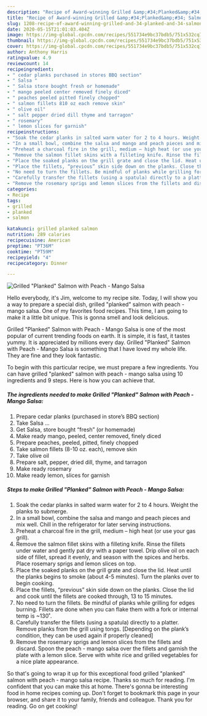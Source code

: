 ```yaml
---
description: "Recipe of Award-winning Grilled &amp;#34;Planked&amp;#34; Salmon with Peach - Mango Salsa"
title: "Recipe of Award-winning Grilled &amp;#34;Planked&amp;#34; Salmon with Peach - Mango Salsa"
slug: 1208-recipe-of-award-winning-grilled-and-34-planked-and-34-salmon-with-peach-mango-salsa
date: 2020-05-15T21:01:03.404Z
image: https://img-global.cpcdn.com/recipes/551734e9bc37bdb5/751x532cq70/grilled-planked-salmon-with-peach-mango-salsa-recipe-main-photo.jpg
thumbnail: https://img-global.cpcdn.com/recipes/551734e9bc37bdb5/751x532cq70/grilled-planked-salmon-with-peach-mango-salsa-recipe-main-photo.jpg
cover: https://img-global.cpcdn.com/recipes/551734e9bc37bdb5/751x532cq70/grilled-planked-salmon-with-peach-mango-salsa-recipe-main-photo.jpg
author: Anthony Harris
ratingvalue: 4.9
reviewcount: 14
recipeingredient:
- " cedar planks purchased in stores BBQ section"
- " Salsa "
- " Salsa store bought fresh or homemade"
- " mango peeled center removed finely diced"
- " peaches peeled pitted finely chopped"
- " salmon fillets 810 oz each remove skin"
- " olive oil"
- " salt pepper dried dill thyme and tarragon"
- " rosemary"
- " lemon slices for garnish"
recipeinstructions:
- "Soak the cedar planks in salted warm water for 2 to 4 hours. Weight the planks to submerge."
- "In a small bowl, combine the salsa and mango and peach pieces and mix well. Chill in the refrigerator for later serving instructions."
- "Preheat a charcoal fire in the grill, medium – high heat (or use your gas grill)."
- "Remove the salmon fillet skins with a filleting knife. Rinse the fillets under water and gently pat dry with a paper towel. Drip olive oil on each side of fillet, spread it evenly, and season with the spices and herbs. Place rosemary sprigs and lemon slices on top."
- "Place the soaked planks on the grill grate and close the lid. Heat until the planks begins to smoke (about 4-5 minutes). Turn the planks over to begin cooking."
- "Place the fillets, “previous” skin side down on the planks. Close the lid and cook until the fillets are cooked through, 13 to 15 minutes."
- "No need to turn the fillets. Be mindful of planks while grilling for edges burning. Fillets are done when you can flake them with a fork or internal temp is ~130˚."
- "Carefully transfer the fillets (using a spatula) directly to a platter. Remove planks from the grill using tongs. [Depending on the plank’s condition, they can be used again if properly cleaned]"
- "Remove the rosemary sprigs and lemon slices from the fillets and discard. Spoon the peach - mango salsa over the fillets and garnish the plate with a lemon slice. Serve with white rice and grilled vegetables for a nice plate appearance."
categories:
- Recipe
tags:
- grilled
- planked
- salmon

katakunci: grilled planked salmon 
nutrition: 289 calories
recipecuisine: American
preptime: "PT36M"
cooktime: "PT59M"
recipeyield: "4"
recipecategory: Dinner

---
```



![Grilled &#34;Planked&#34; Salmon with Peach - Mango Salsa](https://img-global.cpcdn.com/recipes/551734e9bc37bdb5/751x532cq70/grilled-planked-salmon-with-peach-mango-salsa-recipe-main-photo.jpg)

Hello everybody, it's Jim, welcome to my recipe site. Today, I will show you a way to prepare a special dish, grilled &#34;planked&#34; salmon with peach - mango salsa. One of my favorites food recipes. This time, I am going to make it a little bit unique. This is gonna smell and look delicious.



Grilled &#34;Planked&#34; Salmon with Peach - Mango Salsa is one of the most popular of current trending foods on earth. It is simple, it is fast, it tastes yummy. It is appreciated by millions every day. Grilled &#34;Planked&#34; Salmon with Peach - Mango Salsa is something that I have loved my whole life. They are fine and they look fantastic.


To begin with this particular recipe, we must prepare a few ingredients. You can have grilled &#34;planked&#34; salmon with peach - mango salsa using 10 ingredients and 9 steps. Here is how you can achieve that.

<!--inarticleads1-->

##### The ingredients needed to make Grilled &#34;Planked&#34; Salmon with Peach - Mango Salsa:

1. Prepare  cedar planks (purchased in store’s BBQ section)
1. Take  Salsa …
1. Get  Salsa, store bought “fresh” (or homemade)
1. Make ready  mango, peeled, center removed, finely diced
1. Prepare  peaches, peeled, pitted, finely chopped
1. Take  salmon fillets (8-10 oz. each), remove skin
1. Take  olive oil
1. Prepare  salt, pepper, dried dill, thyme, and tarragon
1. Make ready  rosemary
1. Make ready  lemon, slices for garnish




<!--inarticleads2-->

##### Steps to make Grilled &#34;Planked&#34; Salmon with Peach - Mango Salsa:

1. Soak the cedar planks in salted warm water for 2 to 4 hours. Weight the planks to submerge.
1. In a small bowl, combine the salsa and mango and peach pieces and mix well. Chill in the refrigerator for later serving instructions.
1. Preheat a charcoal fire in the grill, medium – high heat (or use your gas grill).
1. Remove the salmon fillet skins with a filleting knife. Rinse the fillets under water and gently pat dry with a paper towel. Drip olive oil on each side of fillet, spread it evenly, and season with the spices and herbs. Place rosemary sprigs and lemon slices on top.
1. Place the soaked planks on the grill grate and close the lid. Heat until the planks begins to smoke (about 4-5 minutes). Turn the planks over to begin cooking.
1. Place the fillets, “previous” skin side down on the planks. Close the lid and cook until the fillets are cooked through, 13 to 15 minutes.
1. No need to turn the fillets. Be mindful of planks while grilling for edges burning. Fillets are done when you can flake them with a fork or internal temp is ~130˚.
1. Carefully transfer the fillets (using a spatula) directly to a platter. Remove planks from the grill using tongs. [Depending on the plank’s condition, they can be used again if properly cleaned]
1. Remove the rosemary sprigs and lemon slices from the fillets and discard. Spoon the peach - mango salsa over the fillets and garnish the plate with a lemon slice. Serve with white rice and grilled vegetables for a nice plate appearance.




So that's going to wrap it up for this exceptional food grilled &#34;planked&#34; salmon with peach - mango salsa recipe. Thanks so much for reading. I'm confident that you can make this at home. There's gonna be interesting food in home recipes coming up. Don't forget to bookmark this page in your browser, and share it to your family, friends and colleague. Thank you for reading. Go on get cooking!
